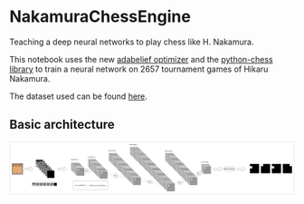 # NakamuraChessEngine
Teaching a deep neural networks to play chess like H. Nakamura.

This notebook uses the new <a href="https://github.com/juntang-zhuang/Adabelief-Optimizer">adabelief optimizer</a> and the <a href="https://python-chess.readthedocs.io/en/latest/">python-chess library</a> to train a neural network on 2657 tournament games of Hikaru Nakamura.

The dataset used can be found <a href="https://www.kaggle.com/liury123/chess-game-from-12-top-players">here</a>.

## Basic architecture
<img src="https://raw.githubusercontent.com/LuanAdemi/NakamuraChessEngine/main/assets/Model.svg">
